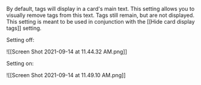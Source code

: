 
By default, tags will display in a card's main text. This setting allows you to visually remove tags from this text. Tags still remain, but are not displayed. This setting is meant to be used in conjunction with the [[Hide card display tags]] setting.

Setting off:

![[Screen Shot 2021-09-14 at 11.44.32 AM.png]]

Setting on:

![[Screen Shot 2021-09-14 at 11.49.10 AM.png]]